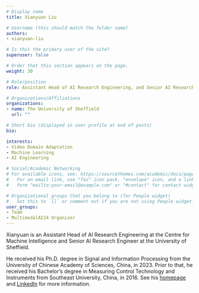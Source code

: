```yaml
---
# Display name
title: Xianyuan Liu

# Username (this should match the folder name)
authors:
- xianyuan-liu

# Is this the primary user of the site?
superuser: false

# Order that this section appears on the page.
weight: 30

# Role/position
role: Assistant Head of AI Research Engineering, and Senior AI Research Engineer

# Organizations/Affiliations
organizations:
- name: The University of Sheffield
  url: ""

# Short bio (displayed in user profile at end of posts)
bio: 

interests:
- Video Domain Adaptation
- Machine Learning
- AI Engineering

# Social/Academic Networking
# For available icons, see: https://sourcethemes.com/academic/docs/page-builder/#icons
#   For an email link, use "fas" icon pack, "envelope" icon, and a link in the
#   form "mailto:your-email@example.com" or "#contact" for contact widget.

# Organizational groups that you belong to (for People widget)
#   Set this to `[]` or comment out if you are not using People widget.
user_groups:
- Team
- MultimodalAI24 Organizer
---
```


Xianyuan is an Assistant Head of AI Research Engineering at the Centre for Machine Intelligence and Senior AI Research Engineer at the University of Sheffield. 

He received his Ph.D. degree in Signal and Information Processing from the University of Chinese Academy of Sciences, China, in 2023. Prior to that, he received his Bachelor’s degree in Measuring Control Technology and Instruments from Southeast University, China, in 2016. See his [homepage](https://xianyuanliu.github.io/) and [LinkedIn](https://www.linkedin.com/in/xianyuanliu/) for more information.
